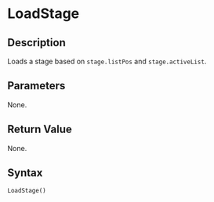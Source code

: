 # LoadStage

## Description
Loads a stage based on `stage.listPos` and `stage.activeList`.

## Parameters
None.

## Return Value
None.

## Syntax
```
LoadStage()
```